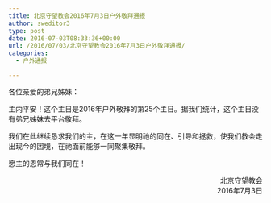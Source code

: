 ```yaml
---
title: 北京守望教会2016年7月3日户外敬拜通报
author: sweditor3
type: post
date: 2016-07-03T08:33:36+00:00
url: /2016/07/03/北京守望教会2016年7月3日户外敬拜通报/
categories:
  - 户外通报

---
```

各位亲爱的弟兄姊妹：

主内平安！这个主日是2016年户外敬拜的第25个主日。据我们统计，这个主日没有弟兄姊妹去平台敬拜。

我们在此继续恳求我们的主，在这一年显明祂的同在、引导和拯救，使我们教会走出现今的困境，在祂面前能够一同聚集敬拜。

愿主的恩常与我们同在！

<p style="text-align: right;">
  北京守望教会<br /> 2016年7月3日
</p>